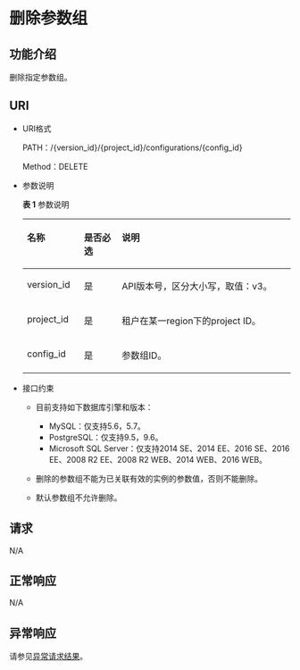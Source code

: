 # 删除参数组<a name="rds_09_0308"></a>

## 功能介绍<a name="section17637184617382"></a>

删除指定参数组。

## URI<a name="section16637104613386"></a>

-   URI格式

    PATH：/\{version\_id\}/\{project\_id\}/configurations/\{config\_id\}

    Method：DELETE

-   参数说明

    **表 1**  参数说明

    <a name="table863711466384"></a>
    <table><thead align="left"><tr id="row1677824653812"><th class="cellrowborder" valign="top" width="21.21%" id="mcps1.2.4.1.1"><p id="p1777824623819"><a name="p1777824623819"></a><a name="p1777824623819"></a>名称</p>
    </th>
    <th class="cellrowborder" valign="top" width="14.14%" id="mcps1.2.4.1.2"><p id="p7778144611382"><a name="p7778144611382"></a><a name="p7778144611382"></a>是否必选</p>
    </th>
    <th class="cellrowborder" valign="top" width="64.64999999999999%" id="mcps1.2.4.1.3"><p id="p97787467381"><a name="p97787467381"></a><a name="p97787467381"></a>说明</p>
    </th>
    </tr>
    </thead>
    <tbody><tr id="row167781346103816"><td class="cellrowborder" valign="top" width="21.21%" headers="mcps1.2.4.1.1 "><p id="p18778846193815"><a name="p18778846193815"></a><a name="p18778846193815"></a>version_id</p>
    </td>
    <td class="cellrowborder" valign="top" width="14.14%" headers="mcps1.2.4.1.2 "><p id="p117781046113810"><a name="p117781046113810"></a><a name="p117781046113810"></a>是</p>
    </td>
    <td class="cellrowborder" valign="top" width="64.64999999999999%" headers="mcps1.2.4.1.3 "><p id="p117781846143812"><a name="p117781846143812"></a><a name="p117781846143812"></a>API版本号，区分大小写，取值：v3。</p>
    </td>
    </tr>
    <tr id="row1877814464381"><td class="cellrowborder" valign="top" width="21.21%" headers="mcps1.2.4.1.1 "><p id="p17778184616386"><a name="p17778184616386"></a><a name="p17778184616386"></a>project_id</p>
    </td>
    <td class="cellrowborder" valign="top" width="14.14%" headers="mcps1.2.4.1.2 "><p id="p11778204623816"><a name="p11778204623816"></a><a name="p11778204623816"></a>是</p>
    </td>
    <td class="cellrowborder" valign="top" width="64.64999999999999%" headers="mcps1.2.4.1.3 "><p id="p12778154663811"><a name="p12778154663811"></a><a name="p12778154663811"></a>租户在某一region下的project ID。</p>
    </td>
    </tr>
    <tr id="row10778104610388"><td class="cellrowborder" valign="top" width="21.21%" headers="mcps1.2.4.1.1 "><p id="p1477815462383"><a name="p1477815462383"></a><a name="p1477815462383"></a>config_id</p>
    </td>
    <td class="cellrowborder" valign="top" width="14.14%" headers="mcps1.2.4.1.2 "><p id="p18778346193815"><a name="p18778346193815"></a><a name="p18778346193815"></a>是</p>
    </td>
    <td class="cellrowborder" valign="top" width="64.64999999999999%" headers="mcps1.2.4.1.3 "><p id="p107781046163816"><a name="p107781046163816"></a><a name="p107781046163816"></a>参数组ID。</p>
    </td>
    </tr>
    </tbody>
    </table>


-   接口约束
    -   目前支持如下数据库引擎和版本：
        -   MySQL：仅支持5.6，5.7。
        -   PostgreSQL：仅支持9.5，9.6。
        -   Microsoft SQL Server：仅支持2014 SE、2014 EE、2016 SE、2016 EE、2008 R2 EE、2008 R2 WEB、2014 WEB、2016 WEB。

    -   删除的参数组不能为已关联有效的实例的参数值，否则不能删除。
    -   默认参数组不允许删除。


## 请求<a name="section36841646163811"></a>

N/A

## 正常响应<a name="section106841046153811"></a>

N/A

## 异常响应<a name="section1668494610384"></a>

请参见[异常请求结果](null.md)。

